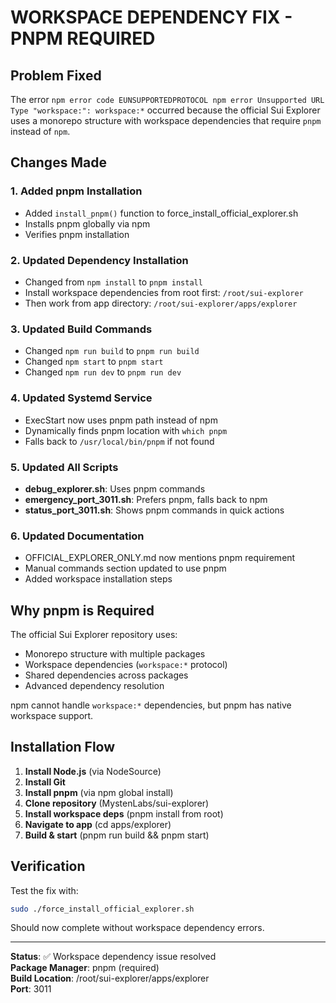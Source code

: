 # WORKSPACE DEPENDENCY FIX - PNPM REQUIRED

## Problem Fixed
The error `npm error code EUNSUPPORTEDPROTOCOL npm error Unsupported URL Type "workspace:": workspace:*` occurred because the official Sui Explorer uses a monorepo structure with workspace dependencies that require `pnpm` instead of `npm`.

## Changes Made

### 1. Added pnpm Installation
- Added `install_pnpm()` function to force_install_official_explorer.sh
- Installs pnpm globally via npm
- Verifies pnpm installation

### 2. Updated Dependency Installation
- Changed from `npm install` to `pnpm install`
- Install workspace dependencies from root first: `/root/sui-explorer`
- Then work from app directory: `/root/sui-explorer/apps/explorer`

### 3. Updated Build Commands
- Changed `npm run build` to `pnpm run build`
- Changed `npm start` to `pnpm start` 
- Changed `npm run dev` to `pnpm run dev`

### 4. Updated Systemd Service
- ExecStart now uses pnpm path instead of npm
- Dynamically finds pnpm location with `which pnpm`
- Falls back to `/usr/local/bin/pnpm` if not found

### 5. Updated All Scripts
- **debug_explorer.sh**: Uses pnpm commands
- **emergency_port_3011.sh**: Prefers pnpm, falls back to npm
- **status_port_3011.sh**: Shows pnpm commands in quick actions

### 6. Updated Documentation
- OFFICIAL_EXPLORER_ONLY.md now mentions pnpm requirement
- Manual commands section updated to use pnpm
- Added workspace installation steps

## Why pnpm is Required

The official Sui Explorer repository uses:
- Monorepo structure with multiple packages
- Workspace dependencies (`workspace:*` protocol)
- Shared dependencies across packages
- Advanced dependency resolution

npm cannot handle `workspace:*` dependencies, but pnpm has native workspace support.

## Installation Flow

1. **Install Node.js** (via NodeSource)
2. **Install Git** 
3. **Install pnpm** (via npm global install)
4. **Clone repository** (MystenLabs/sui-explorer)
5. **Install workspace deps** (pnpm install from root)
6. **Navigate to app** (cd apps/explorer)
7. **Build & start** (pnpm run build && pnpm start)

## Verification

Test the fix with:
```bash
sudo ./force_install_official_explorer.sh
```

Should now complete without workspace dependency errors.

---

**Status**: ✅ Workspace dependency issue resolved  
**Package Manager**: pnpm (required)  
**Build Location**: /root/sui-explorer/apps/explorer  
**Port**: 3011
